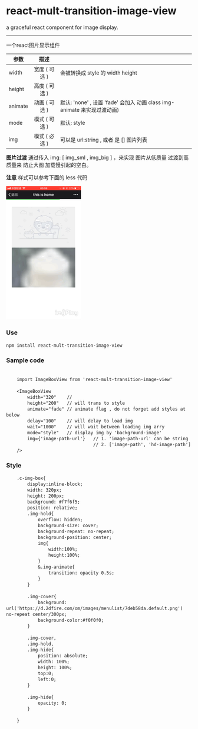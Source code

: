 # react-mult-transition-image-view

a graceful react component for image display.

----
一个react图片显示组件

| 参数 | 描述 | |    
| ------------- |:-------------:| :----- |
| width | 宽度 ( 可选 ) |  会被转换成 style 的 width height  |  
| height | 高度 ( 可选 )  | |
| animate | 动画 ( 可选 )  | 默认: 'none' , 设置 'fade'  会加入 动画 class img-animate 来实现过渡动画) |
| mode | 模式 ( 可选 ) | 默认: style |
| img | 模式 ( 必选 ) | 可以是 url:string , 或者 是 [] 图片列表 |

**图片过渡**
 通过传入 img: [ img_sml , img_big ] ，来实现 图片从低质量 过渡到高质量来 防止大图 加载慢引起的空白。

**注意**
样式可以参考下面的 less 代码


![加载截图](https://raw.githubusercontent.com/qilei0529/react-mult-transition-image-view/edb9aeb4520bac40106cd4cdeab2b72c727181d2/src/shot.gif)

### Use

    npm install react-mult-transition-image-view

### Sample code

```` react jsx
    
    import ImageBoxView from 'react-mult-transition-image-view'

    <ImageBoxView
        width="320"    // 
        height="200"   // will trans to style
        animate="fade" // animate flag , do not forget add styles at below
        delay="100"    // will delay to load img
        wait="1000"    // will wait between loading img arry
        mode="style"   // display img by 'background-image'
        img={'image-path-url'}   // 1. 'image-path-url' can be string 
                                 // 2. ['image-path', 'hd-image-path']
    />
````



### Style

```` less 
    .c-img-box{
        display:inline-block;
        width: 320px;
        height: 200px;
        background: #f7f6f5;
        position: relative;
        .img-hold{
            overflow: hidden;
            background-size: cover;
            background-repeat: no-repeat;
            background-position: center;
            img{
                width:100%;
                height:100%;
            }
            &.img-animate{
                transition: opacity 0.5s;
            }
        }
        
        .img-cover{
            background: url('https://d.2dfire.com/om/images/menulist/7deb58da.default.png') no-repeat center/300px;
            background-color:#f0f0f0;
        }
        
        .img-cover,
        .img-hold,
        .img-hide{
            position: absolute;
            width: 100%;
            height: 100%;
            top:0;
            left:0;
        }
        
        .img-hide{
            opacity: 0;
        }
        
    }
````
